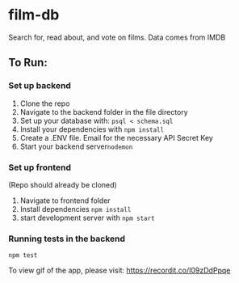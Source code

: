 # film-db
Search for, read about, and vote on films. Data comes from IMDB


## To Run:

### Set up backend
1. Clone the repo
2. Navigate to the backend folder in the file directory
3.  Set up your database with: `psql < schema.sql`
4.  Install your dependencies with `npm install`
5.  Create a .ENV file. Email for the necessary API Secret Key
6.  Start your backend server`nodemon`

### Set up frontend
(Repo should already be cloned)
1. Navigate to frontend folder
2. Install dependencies `npm install`
3. start development server with `npm start`

### Running tests in the backend
`npm test`

To view  gif of the app, please visit: https://recordit.co/I09zDdPpqe
